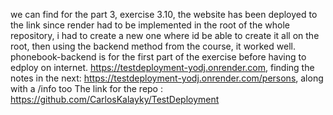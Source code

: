 we can find for the part 3, exercise 3.10, the website has been deployed to the link
since render had to be implemented in the root of the whole repository, i had to create a new one
where id be able to create it all on the root, then using the backend method from the course,
it worked well. phonebook-backend is for the first part of the exercise before having to edploy on internet.
 https://testdeployment-yodj.onrender.com, finding the notes in the next:
 https://testdeployment-yodj.onrender.com/persons, along with a /info too
 The link for the repo : https://github.com/CarlosKalayky/TestDeployment